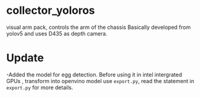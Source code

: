 # collector_yoloros
visual arm pack, controls the arm of the chassis
Basically developed from yolov5 and uses D435 as depth camera.
# Update
-Added the model for egg detection. Before using it in intel intergrated GPUs , transform into openvino model use `export.py`, read the statement in `export.py` for more details. 
